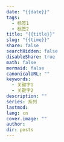 ```yaml
---
date: "{{date}}"
tags:
  - 标签1
  - 标签2
title: "{{title}}"
slug: "{{time}}"
share: false
searchHidden: false
disableShare: true
math: false
mermaid: false
canonicalURL: ""
keywords:
  - 关键字1
  - 关键字2
description: ""
series: 系列
lastmod: 
lang: cn
cover.image: ""
author: 
dir: posts
---
```

